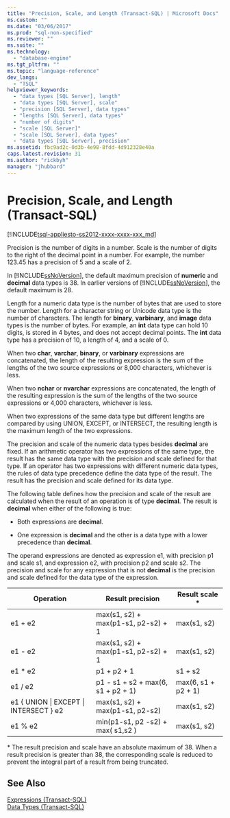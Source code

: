 ```yaml
---
title: "Precision, Scale, and Length (Transact-SQL) | Microsoft Docs"
ms.custom: ""
ms.date: "03/06/2017"
ms.prod: "sql-non-specified"
ms.reviewer: ""
ms.suite: ""
ms.technology: 
  - "database-engine"
ms.tgt_pltfrm: ""
ms.topic: "language-reference"
dev_langs: 
  - "TSQL"
helpviewer_keywords: 
  - "data types [SQL Server], length"
  - "data types [SQL Server], scale"
  - "precision [SQL Server], data types"
  - "lengths [SQL Server], data types"
  - "number of digits"
  - "scale [SQL Server]"
  - "scale [SQL Server], data types"
  - "data types [SQL Server], precision"
ms.assetid: fbc9ad2c-0d3b-4e98-8fdd-4d912328e40a
caps.latest.revision: 31
ms.author: "rickbyh"
manager: "jhubbard"
---
```

# Precision, Scale, and Length (Transact-SQL)
[!INCLUDE[tsql-appliesto-ss2012-xxxx-xxxx-xxx_md](../../integration-services/system/stored-procedures/includes/tsql-appliesto-ss2012-xxxx-xxxx-xxx-md.md)]

  Precision is the number of digits in a number. Scale is the number of digits to the right of the decimal point in a number. For example, the number 123.45 has a precision of 5 and a scale of 2.  
  
 In [!INCLUDE[ssNoVersion](../../advanced-analytics/r-services/includes/ssnoversion-md.md)], the default maximum precision of **numeric** and **decimal** data types is 38. In earlier versions of [!INCLUDE[ssNoVersion](../../advanced-analytics/r-services/includes/ssnoversion-md.md)], the default maximum is 28.  
  
 Length for a numeric data type is the number of bytes that are used to store the number. Length for a character string or Unicode data type is the number of characters. The length for **binary**, **varbinary**, and **image** data types is the number of bytes. For example, an **int** data type can hold 10 digits, is stored in 4 bytes, and does not accept decimal points. The **int** data type has a precision of 10, a length of 4, and a scale of 0.  
  
 When two **char**, **varchar**, **binary**, or **varbinary** expressions are concatenated, the length of the resulting expression is the sum of the lengths of the two source expressions or 8,000 characters, whichever is less.  
  
 When two **nchar** or **nvarchar** expressions are concatenated, the length of the resulting expression is the sum of the lengths of the two source expressions or 4,000 characters, whichever is less.  
  
 When two expressions of the same data type but different lengths are compared by using UNION, EXCEPT, or INTERSECT, the resulting length is the maximum length of the two expressions.  
  
 The precision and scale of the numeric data types besides **decimal** are fixed. If an arithmetic operator has two expressions of the same type, the result has the same data type with the precision and scale defined for that type. If an operator has two expressions with different numeric data types, the rules of data type precedence define the data type of the result. The result has the precision and scale defined for its data type.  
  
 The following table defines how the precision and scale of the result are calculated when the result of an operation is of type **decimal**. The result is **decimal** when either of the following is true:  
  
-   Both expressions are **decimal**.  
  
-   One expression is **decimal** and the other is a data type with a lower precedence than **decimal**.  
  
 The operand expressions are denoted as expression e1, with precision p1 and scale s1, and expression e2, with precision p2 and scale s2. The precision and scale for any expression that is not **decimal** is the precision and scale defined for the data type of the expression.  
  
|Operation|Result precision|Result scale *|  
|---------------|----------------------|---------------------|  
|e1 + e2|max(s1, s2) + max(p1-s1, p2-s2) + 1|max(s1, s2)|  
|e1 - e2|max(s1, s2) + max(p1-s1, p2-s2) + 1|max(s1, s2)|  
|e1 * e2|p1 + p2 + 1|s1 + s2|  
|e1 / e2|p1 - s1 + s2 + max(6, s1 + p2 + 1)|max(6, s1 + p2 + 1)|  
|e1 { UNION &#124; EXCEPT &#124; INTERSECT } e2|max(s1, s2) + max(p1-s1, p2-s2)|max(s1, s2)|  
|e1 % e2|min(p1-s1, p2 -s2) + max( s1,s2 )|max(s1, s2)|  
  
 \* The result precision and scale have an absolute maximum of 38. When a result precision is greater than 38, the corresponding scale is reduced to prevent the integral part of a result from being truncated.  
  
## See Also  
 [Expressions &#40;Transact-SQL&#41;](../../t-sql/language-elements/expressions-transact-sql.md)   
 [Data Types &#40;Transact-SQL&#41;](../../t-sql/data-types/data-types-transact-sql.md)  
  
  